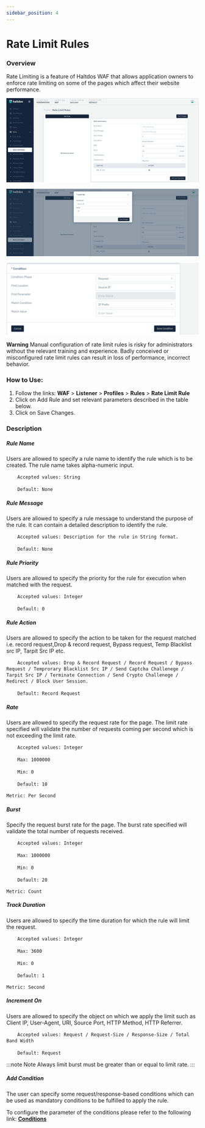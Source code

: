 ```yaml
---
sidebar_position: 4
---
```

# Rate Limit Rules
### Overview
Rate Limiting is a feature of Haltdos WAF that allows application owners to enforce rate limiting on some of the pages which affect their website performance.
  
![Rate limit](/img/waf/v7/docs/rate_limit.png)

![Rate limit](/img/waf/v7/docs/rate_limit1.png)

![Rate limit](/img/waf/v7/docs/rate_limit2.png)

**Warning** Manual configuration of rate limit rules is risky for administrators without the relevant training and experience. Badly conceived or misconfigured rate limit rules can result in loss of performance, incorrect behavior.

### How to Use:

1. Follow the links: **WAF** > **Listener** > **Profiles** > **Rules** > **Rate Limit Rule**
2. Click on Add Rule and set relevant parameters described in the table below.
3. Click on Save Changes.


### Description

##### **Rule Name**
Users are allowed to specify a rule name to identify the rule which is to be created. The rule name takes alpha-numeric input.

```
    Accepted values: String

    Default: None
```


##### **Rule Message**
Users are allowed to specify a rule message to understand the purpose of the rule. It can contain a detailed description to identify the rule.

```
    Accepted values: Description for the rule in String format.

    Default: None
```


##### **Rule Priority**
Users are allowed to specify the priority for the rule for execution when matched with the request.

```
    Accepted values: Integer

    Default: 0 
```


##### **Rule Action**
Users are allowed to specify the action to be taken for the request matched i.e. record request,Drop & record request, Bypass request, Temp Blacklist src IP, Tarpit Src IP etc.

```
    Accepted values: Drop & Record Request / Record Request / Bypass Request / Temprorary Blacklist Src IP / Send Captcha Challenege / Tarpit Src IP / Terminate Connection / Send Crypto Challenege / Redirect / Block User Session.

    Default: Record Request
```


##### **Rate**
Users are allowed to specify the request rate for the page. The limit rate specified will validate the number of requests coming per second which is not exceeding the limit rate.

```
    Accepted values: Integer

    Max: 1000000

    Min: 0

    Default: 10  
```


    Metric: Per Second

##### **Burst**
Specify the request burst rate for the page. The burst rate specified will validate the total number of requests received.
    
```
    Accepted values: Integer

    Max: 1000000

    Min: 0

    Default: 20  
```


    Metric: Count

##### **Track Duration**
Users are allowed to specify the time duration for which the rule will limit the request.

```
    Accepted values: Integer

    Max: 3600

    Min: 0

    Default: 1  
```


    Metric: Second

##### **Increment On**
Users are allowed to specify the object on which we apply the limit such as Client IP, User-Agent, URI, Source Port, HTTP Method, HTTP Referrer.

```
    Accepted values: Request / Request-Size / Response-Size / Total Band Width

    Default: Request
```


:::note Note
Always limit burst must be greater than or equal to limit rate.
:::

##### **Add Condition**

The user can specify some request/response-based conditions which can be used as mandatory conditions to be fulfilled to apply the rule.

To configure the parameter of the conditions please refer to the following link: [**Conditions**](/v7/enterprise/waf/listener/profiles/rules/conditions)



